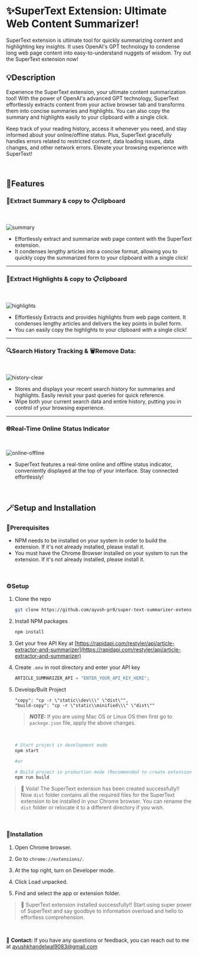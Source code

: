 # ✨SuperText Extension: Ultimate Web Content Summarizer!

SuperText extension is ultimate tool for quickly summarizing content and highlighting key insights. It uses OpenAI's GPT technology to condense long web page content into easy-to-understand nuggets of wisdom. Try out the SuperText extension now!

## 💡Description

Experience the SuperText extension, your ultimate content summarization tool! With the power of OpenAI's advanced GPT technology, SuperText effortlessly extracts content from your active browser tab and transforms them into concise summaries and highlights. You can also copy the summary and highlights easily to your clipboard with a single click.

Keep track of your reading history, access it whenever you need, and stay informed about your online/offline status. Plus, SuperText gracefully handles errors related to restricted content, data loading issues, data changes, and other network errors. Elevate your browsing experience with SuperText!

<br/>

## 🚀Features

   ### 📃Extract Summary & copy to 📋clipboard
   <br/>

   ![summary](public/summary.gif)

   - Effortlessly extract and summarize web page content with the SuperText extension.
   - It condenses lengthy articles into a concise format, allowing you to quickly copy the summarized form to your clipboard with a single click!

   <hr/>

   ### 🔦Extract Highlights & copy to 📋clipboard
   <br/>

   ![highlights](public/highlights.gif)

   - Effortlessly Extracts and provides highlights from web page content. It condenses lengthy articles and delivers the key points in bullet form.
   - You can easily copy the highlights to your clipboard with a single click!

   <hr/>

   ### 🔍Search History Tracking & 🗑️Remove Data:
   <br/>

   ![history-clear](public/history_clear.gif)

   - Stores and displays your recent search history for summaries and highlights. Easily revisit your past queries for quick reference.
   - Wipe both your current search data and entire history, putting you in control of your browsing experience.

   <hr/>

   ### 🌐Real-Time Online Status Indicator
   <br/>

   ![online-offline](public/online_offline.gif)

   - SuperText features a real-time online and offline status indicator, conveniently displayed at the top of your interface. Stay connected effortlessly!

   <br/>

## 🪄Setup and Installation

   ### 📌Prerequisites

   - NPM needs to be installed on your system in order to build the extension. If it's not already installed, please install it.
   - You must have the Chrome Browser installed on your system to run the extension. If it's not already installed, please install it.

   <br/>

   ### ⚙️Setup

   1. Clone the repo

      ```sh
      git clone https://github.com/ayush-pr0/super-text-summarizer-extension
      ```

   2. Install NPM packages

      ```sh
      npm install
      ```

   3. Get your free API Key at [https://rapidapi.com/restyler/api/article-extractor-and-summarizer](https://rapidapi.com/restyler/api/article-extractor-and-summarizer)

   4. Create `.env` in root directory and enter your API key

      ```js
      ARTICLE_SUMMARIZER_API = "ENTER_YOUR_API_KEY_HERE";
      ```

   5. Develop/Built Project

      ```
      "copy": "cp -r \"static\\dev\\\" \"dist\"",
      "build-copy": "cp -r \"static\\minified\\\" \"dist\""
      ```

      > **_NOTE:_** If you are using Mac OS or Linux OS then first go to `packege.json` file, apply the above changes.

      <br/>

      ```sh
      # Start project in development mode
      npm start

      #or

      # Build project in production mode (Recommended to create extension)
      npm run build
      ```

   > 🎉 Voila! The SuperText extension has been created successfully!! Now `dist` folder contains all the required files for the SuperText extension to be installed in your Chrome browser. You can rename the `dist` folder or relocate it to a different directory if you wish.

   <br/>

   ### 🔧Installation
   
   1. Open Chrome browser. 

   2. Go to `chrome://extensions/`.

   3. At the top right, turn on Developer mode.

   4. Click Load unpacked.

   5. Find and select the app or extension folder.

   > 🎉 SuperText extension installed successfully!! Start using super power of SuperText and say goodbye to information overload and hello to effortless comprehension.

<br/>

📧 **Contact:** If you have any questions or feedback, you can reach out to me at ayushkhandelwal9083@gmail.com